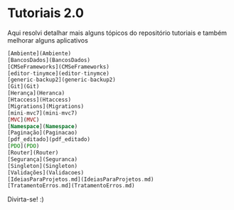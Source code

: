 # Tutoriais 2.0

Aqui resolvi detalhar mais alguns tópicos do repositório tutoriais e também melhorar alguns aplicativos
```php
[Ambiente](Ambiente)
[BancosDados](BancosDados)
[CMSeFrameworks](CMSeFrameworks)
[editor-tinymce](editor-tinymce)
[generic-backup2](generic-backup2)
[Git](Git)
[Herança](Heranca)
[Htaccess](Htaccess)
[Migrations](Migrations)
[mini-mvc7](mini-mvc7)
[MVC](MVC)
[Namespace](Namespace)
[Paginação](Paginacao)
[pdf_editado](pdf_editado)
[PDO](PDO)
[Router](Router)
[Segurança](Seguranca)
[Singleton](Singleton)
[Validações](Validacoes)
[IdeiasParaProjetos.md](IdeiasParaProjetos.md)
[TratamentoErros.md](TratamentoErros.md)
```
Divirta-se! :)
